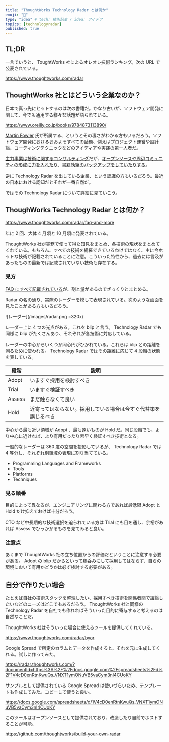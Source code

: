 ```yaml
---
title: "ThoughtWorks Technology Rader とは何か"
emoji: "📡"
type: "idea" # tech: 技術記事 / idea: アイデア
topics: [technologyradar]
published: true
---
```


## TL;DR

一言でいうと、 ToughtWorks 社によるオレオレ技術ランキング。次の URL で公表されている。

https://www.thoughtworks.com/radar

## ThoughtWorks 社とはどういう企業なのか？

日本で真っ先にヒットするのは次の書籍だ。かなり古いが、ソフトウェア開発に関して、今でも通用する様々な話題が語られている。

https://www.oreilly.co.jp/books/9784873113890/

[Martin Fowler](https://martinfowler.com/) 氏が所属する、というとその凄さがわかる方もいるだろう。ソフトウェア開発におけるおおよそすべての話題、例えばプロジェクト運営や設計論、コーディングテクニックなどのアイディアや実践の第一人者だ。

[主力事業は技術に関するコンサルティング](https://www.thoughtworks.com/about-us/our-purpose)だが、[オープンソースや周辺コミュニティの形成に力を入れたり](https://www.thoughtworks.com/insights/topic/open-source)、[書籍執筆のバックアップをしていたりする](https://www.thoughtworks.com/insights/books)。

逆に Technology Radar を出している企業、という認識の方もいるだろう。最近の日本における認知だとそれが一番自然だ。

ではその Technology Radar について詳細に見ていこう。

## ThoughWorks Technology Radar とは何か？

https://www.thoughtworks.com/radar/faq-and-more

年に 2 回、大体 4 月頃と 10 月頃に発表されている。

ThoughtWorks 社が実務で使って得た知見をまとめ、各技術の現状をまとめてくれている。もちろん、すべての技術を網羅できているわけではなく、主に今ホットな技術が記載されていることに注意。こういった特性から、過去には言及があったものの最新では記載されていない技術も存在する。

### 見方

[FAQ にすべて記載されている](https://www.thoughtworks.com/radar/faq-and-more)が、割と量があるのでざっくりとまとめる。

Radar の名の通り、実際のレーダーを模して表現されている。次のような画面を見たことがある方もいるだろう。

![レーダー](/images/radar.png =320x)

レーダー上に 4 つの光点がある。これを blip と言う。 Technology Radar でも同様に blip がたくさんあり、それぞれが各技術に対応している。

レーダーの中心からいくつか同心円がひかれている。これらは blip との距離を測るために使われる。 Technology Radar ではその距離に応じて 4 段階の状態を表している。

| 段階   | 説明                                                           |
| ------ | -------------------------------------------------------------- |
| Adopt  | いますぐ採用を検討すべき                                       |
| Trial  | いますぐ検証すべき                                             |
| Assess | まだ触らなくて良い                                             |
| Hold   | 近寄ってはならない。採用している場合は今すぐ代替策を講じるべき |

中心から最も近い領域が Adopt 、最も遠いものが Hold だ。同じ段階でも、より中心に近ければ、より有用だったり素早く検証すべき技術となる。

一般的なレーダーは 360 度の空間を投影しているが、 Technology Radar では 4 等分し、それぞれ別領域の表現に割り当てている。

- Programming Languages and Frameworks
- Tools
- Platforms
- Techniques

### 見る順番

目的によって異なるが、エンジニアリングに関わる方であれば最低限 Adopt と Hold だけ抑えておけば十分だろう。

CTO など中長期的な技術選択を迫られている方は Trial にも目を通し、余裕があれば Assess でひっかかるものを見てみると良い。

### 注意点

あくまで ThoughtWorks 社の立ち位置からの評価だということに注意する必要がある。 Adopt の blip だからといって鵜呑みにして採用してはならず、自らの環境において有用かどうかは必ず検討する必要がある。

## 自分で作りたい場合

たとえば自社の技術スタックを整理したい、採用すべき技術を関係者間で議論したいなどのニーズはどこでもあるだろう。 ThoughtWorks 社と同様の Technology Radar を自社でも作れればそういった目的に寄与すると考えるのは自然なことだ。

ThoughtWorks 社はそういった場合に使えるツールを提供してくれている。

https://www.thoughtworks.com/radar/byor

Google Spread で所定のカラムとデータを作成すると、それを元に生成してくれる。試しに作ってみた。

https://radar.thoughtworks.com/?documentId=https%3A%2F%2Fdocs.google.com%2Fspreadsheets%2Fd%2F1V4cD0enRtnKwuQs_VNXT1ymONuVB5vaCym3nI4CUoKY

サンプルとして提供されている Google Spread は使いづらいため、テンプレートも作成してみた。コピーして使うと良い。

https://docs.google.com/spreadsheets/d/1V4cD0enRtnKwuQs_VNXT1ymONuVB5vaCym3nI4CUoKY

このツールはオープンソースとして提供されており、改造したり自前でホストすることが可能。

https://github.com/thoughtworks/build-your-own-radar
